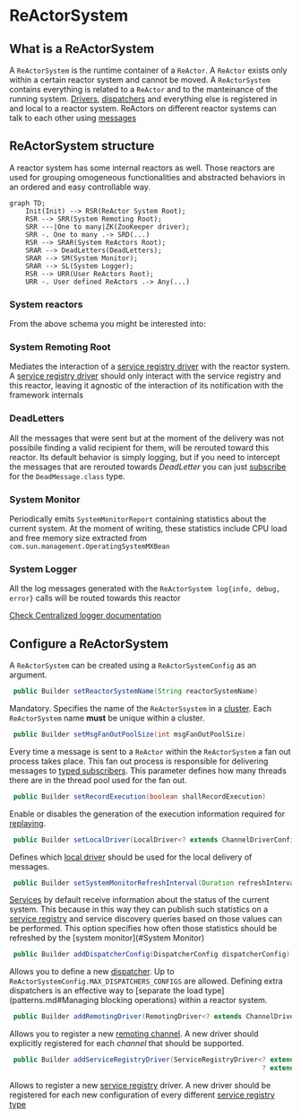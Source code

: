 # ReActorSystem

## What is a ReActorSystem

A `ReActorSystem` is the runtime container of a `ReActor`. A `ReActor` exists only within a certain reactor system and
cannot be moved. A `ReActorSystem` contains everything is related to a `ReActor` and to the manteinance of the running
system. [Drivers](channel_drivers/README.md), [dispatchers](dispatcher.md) and everything else is registered in and local
to a reactor system. ReActors on different reactor systems can talk to each other using [messages](messaging.md)

## ReActorSystem structure

A reactor system has some internal reactors as well. Those reactors are used for grouping omogeneous functionalities
and abstracted behaviors in an ordered and easy controllable way. 

```mermaid
graph TD;
    Init(Init) --> RSR(ReActor System Root);
    RSR --> SRR(System Remoting Root);
    SRR ---|One to many|ZK(ZooKeeper driver);
    SRR -. One to many .-> SRD(...)
    RSR --> SRAR(System ReActors Root);
    SRAR --> DeadLetters(DeadLetters);
    SRAR --> SM(System Monitor);
    SRAR --> SL(System Logger);
    RSR --> URR(User ReActors Root);
    URR -. User defined ReActors .-> Any(...)
```

### System reactors

From the above schema you might be interested into:

### System Remoting Root 
Mediates the interaction of a [service registry driver](registry_drivers/README.md) with the reactor system.
A [service registry driver](registry_drivers/zookeeper/zookeeper_main.md) should only interact with the service registry and this reactor, leaving it agnostic of the interaction of
its notification with the framework internals 

### DeadLetters
All the messages that were sent but at the moment of the delivery was not possibile finding a valid recipient for them, will be rerouted toward
this reactor. Its default behavior is simply logging, but if you need to intercept the messages that are rerouted towards *DeadLetter* you can just [subscribe](subscriptions.md)
for the `DeadMessage.class` type.

### System Monitor
Periodically emits `SystemMonitorReport` containing statistics about the current system. At the moment of writing,
these statistics include CPU load and free memory size extracted from `com.sun.management.OperatingSystemMXBean`

### System Logger 
All the log messages generated with the `ReActorSystem log{info, debug, error}` calls will be routed
towards this reactor

[Check Centralized logger documentation](centralized_logger.md)

## Configure a ReActorSystem

A `ReActorSystem` can be created using a `ReActorSystemConfig` as an argument. 

```java
 public Builder setReactorSystemName(String reactorSystemName) 
```
Mandatory. Specifies the name of the `ReActorSsystem` in a [cluster](clustering.md). Each `ReActorSystem` name **must**
be unique within a cluster.

```java
 public Builder setMsgFanOutPoolSize(int msgFanOutPoolSize)
```
Every time a message is sent to a `ReActor` within the `ReActorSystem` a fan out process takes place. This fan out process
is responsible for delivering messages to [typed subscribers](subscriptions.md). This parameter defines how many threads
there are in the thread pool used for the fan out.

```java
 public Builder setRecordExecution(boolean shallRecordExecution)
```
Enable or disables the generation of the execution information required for [replaying](replaying.md).

```java
 public Builder setLocalDriver(LocalDriver<? extends ChannelDriverConfig<?, ?>> localDriver)
```
Defines which [local driver](channel_drivers/README.md) should be used for the local delivery of messages.

```java
 public Builder setSystemMonitorRefreshInterval(Duration refreshInterval)
```
[Services](services.md) by default receive information about the status of the current system. This because in this way
they can publish such statistics on a [service registry](registry_drivers/README.md) and service discovery queries based
on those values can be performed. This option specifies how often those statistics should be refreshed by the [system monitor](#System Monitor)

```java
 public Builder addDispatcherConfig(DispatcherConfig dispatcherConfig)
```  
Allows you to define a new [dispatcher](dispatcher.md). Up to `ReActorSystemConfig.MAX_DISPATCHERS_CONFIGS` are allowed.
Defining extra dispatchers is an effective way to [separate the load type](patterns.md#Managing blocking operations) within a reactor system.

```java
 public Builder addRemotingDriver(RemotingDriver<? extends ChannelDriverConfig<?, ?>> remotingDriver)
```
Allows you to register a new [remoting channel](channel_drivers/README.md). A new driver should explicitly registered for each
*channel* that should be supported.

```java
 public Builder addServiceRegistryDriver(ServiceRegistryDriver<? extends ServiceRegistryConfig.Builder<?, ?>,
                                                               ? extends ServiceRegistryConfig<?, ?>> serviceRegistryDriver)
```
Allows to register a new [service registry](registry_drivers/README.md) driver. A new driver should be registered for
each new configuration of every different [service registry type](registry_drivers/zookeeper/zookeeper_main.md)